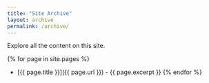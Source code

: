 ```yaml
---
title: "Site Archive"
layout: archive
permalink: /archive/
---
```


Explore all the content on this site.

{% for page in site.pages %}
- [{{ page.title }}]({{ page.url }}) - {{ page.excerpt }}
{% endfor %}